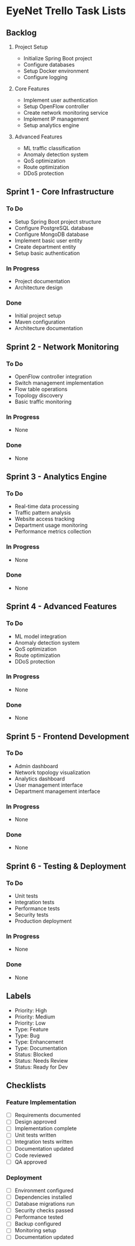 # EyeNet Trello Task Lists

## Backlog
1. Project Setup
   - Initialize Spring Boot project
   - Configure databases
   - Setup Docker environment
   - Configure logging

2. Core Features
   - Implement user authentication
   - Setup OpenFlow controller
   - Create network monitoring service
   - Implement IP management
   - Setup analytics engine

3. Advanced Features
   - ML traffic classification
   - Anomaly detection system
   - QoS optimization
   - Route optimization
   - DDoS protection

## Sprint 1 - Core Infrastructure
### To Do
- Setup Spring Boot project structure
- Configure PostgreSQL database
- Configure MongoDB database
- Implement basic user entity
- Create department entity
- Setup basic authentication

### In Progress
- Project documentation
- Architecture design

### Done
- Initial project setup
- Maven configuration
- Architecture documentation

## Sprint 2 - Network Monitoring
### To Do
- OpenFlow controller integration
- Switch management implementation
- Flow table operations
- Topology discovery
- Basic traffic monitoring

### In Progress
- None

### Done
- None

## Sprint 3 - Analytics Engine
### To Do
- Real-time data processing
- Traffic pattern analysis
- Website access tracking
- Department usage monitoring
- Performance metrics collection

### In Progress
- None

### Done
- None

## Sprint 4 - Advanced Features
### To Do
- ML model integration
- Anomaly detection system
- QoS optimization
- Route optimization
- DDoS protection

### In Progress
- None

### Done
- None

## Sprint 5 - Frontend Development
### To Do
- Admin dashboard
- Network topology visualization
- Analytics dashboard
- User management interface
- Department management interface

### In Progress
- None

### Done
- None

## Sprint 6 - Testing & Deployment
### To Do
- Unit tests
- Integration tests
- Performance tests
- Security tests
- Production deployment

### In Progress
- None

### Done
- None

## Labels
- Priority: High
- Priority: Medium
- Priority: Low
- Type: Feature
- Type: Bug
- Type: Enhancement
- Type: Documentation
- Status: Blocked
- Status: Needs Review
- Status: Ready for Dev

## Checklists
### Feature Implementation
- [ ] Requirements documented
- [ ] Design approved
- [ ] Implementation complete
- [ ] Unit tests written
- [ ] Integration tests written
- [ ] Documentation updated
- [ ] Code reviewed
- [ ] QA approved

### Deployment
- [ ] Environment configured
- [ ] Dependencies installed
- [ ] Database migrations run
- [ ] Security checks passed
- [ ] Performance tested
- [ ] Backup configured
- [ ] Monitoring setup
- [ ] Documentation updated
